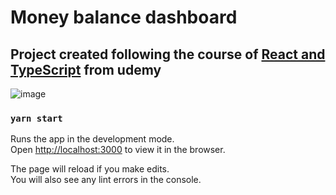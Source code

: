 # Money balance dashboard
## Project created following the course of [React and TypeScript](https://www.udemy.com/course/react-e-typescript/) from udemy

![image](https://user-images.githubusercontent.com/73892750/120876324-8ace5680-c586-11eb-8607-bcc05d1a73bc.png)


### `yarn start`

Runs the app in the development mode.\
Open [http://localhost:3000](http://localhost:3000) to view it in the browser.

The page will reload if you make edits.\
You will also see any lint errors in the console.
